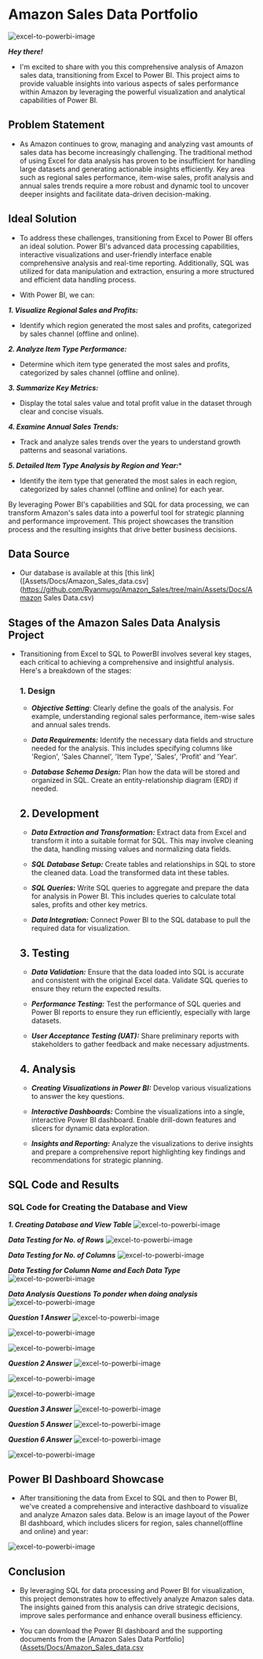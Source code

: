 # Amazon Sales Data Portfolio

![excel-to-powerbi-image](Assets/images/amazon.png)


***Hey there!*** 

- I'm excited to share with you this comprehensive analysis of Amazon sales data, transitioning from Excel to Power BI. This project aims to provide valuable insights into various aspects of sales performance within Amazon by leveraging the powerful visualization and analytical capabilities of Power BI.

## Problem Statement

- As Amazon continues to grow, managing and analyzing vast amounts of sales data has become increasingly challenging. The traditional method of using Excel for data analysis has proven to be insufficient for handling large datasets and generating actionable insights efficiently. Key area such as regional sales performance, item-wise sales, profit analysis and annual sales trends require a more robust and dynamic tool to uncover deeper insights and facilitate data-driven decision-making.

## Ideal Solution 

- To address these challenges, transitioning from Excel to Power BI offers an ideal solution. Power BI's advanced data processing capabilities, interactive visualizations and user-friendly interface enable comprehensive analysis and real-time reporting. Additionally, SQL was utilized for data manipulation and extraction, ensuring a more structured and efficient data handling process. 

- With Power BI, we can:

***1. Visualize Regional Sales and Profits:***

- Identify which region generated the most sales and profits, categorized by sales channel (offline and online).

***2. Analyze Item Type Performance:***

- Determine which item type generated the most sales and profits, categorized by sales channel (offline and online).

***3. Summarize Key Metrics:***

- Display the total sales value and total profit value in the dataset through clear and concise visuals.

***4. Examine Annual Sales Trends:***

- Track and analyze sales trends over the years to understand growth patterns and seasonal variations.

***5. Detailed Item Type Analysis by Region and Year:****

- Identify the item type that generated the most sales in each region, categorized by sales channel (offline and online) for each year.


By leveraging Power BI's capabilities and SQL for data processing, we can transform Amazon's sales data into a powerful tool for strategic planning and performance improvement. This project showcases the transition process and the resulting insights that drive better business decisions.

## Data Source

- Our database is available at this [this link]([Assets/Docs/Amazon_Sales_data.csv](https://github.com/Ryanmugo/Amazon_Sales/tree/main/Assets/Docs/Amazon Sales Data.csv)

## Stages of the Amazon Sales Data Analysis Project

- Transitioning from Excel to SQL to PowerBI involves several key stages, each critical to achieving a comprehensive and insightful analysis. Here's a breakdown of the stages:

   ### 1. Design

   - ***Objective Setting***: Clearly define the goals of the analysis. For example, understanding regional sales performance, item-wise sales and annual sales trends.
     
   - ***Data Requirements:*** Identify the necessary data fields and structure needed for the analysis. This includes specifying columns like 'Region', 'Sales Channel', 'Item Type', 'Sales', 'Profit' and 'Year'.

   - ***Database Schema Design:***  Plan how the data will be stored and organized in SQL. Create an entity-relationship diagram (ERD) if needed.

   ## 2. Development

   - ***Data Extraction and Transformation:*** Extract data from Excel and transform it into a suitable format for SQL. This may involve cleaning the data, handling missing values and normalizing data fields.
     
   - ***SQL Database Setup:*** Create tables and relationships in SQL to store the cleaned data. Load the transformed data int these tables.

   - ***SQL Queries:*** Write SQL queries to aggregate and prepare the data for analysis in Power BI. This includes queries to calculate total sales, profits and other key metrics.
 
   - ***Data Integration:*** Connect Power BI to the SQL database to pull the required data for visualization.
 
   ## 3. Testing

    - ***Data Validation:*** Ensure that the data loaded into SQL is accurate and consistent with the original Excel data. Validate SQL queries to ensure they return the expected results.
 
    - ***Performance Testing:*** Test the performance of SQL queries and Power BI reports to ensure they run efficiently, especially with large datasets.
 
    - ***User Acceptance Testing (UAT):*** Share preliminary reports with stakeholders to gather feedback and make necessary adjustments.
 
   ## 4. Analysis

    - ***Creating Visualizations in Power BI:*** Develop various visualizations to answer the key questions.
 
    - ***Interactive Dashboards:*** Combine the visualizations into a single, interactive Power BI dashboard. Enable drill-down features and slicers for dynamic data exploration.
 
    - ***Insights and Reporting:*** Analyze the visualizations to derive insights and prepare a comprehensive report highlighting key findings and recommendations for strategic planning.
  
## SQL Code and Results

### SQL Code for Creating the Database and View

***1. Creating Database and View Table***
![excel-to-powerbi-image](Assets/images/DatabaseandTable.png)

***Data Testing for No. of Rows***
![excel-to-powerbi-image](Assets/images/no_of_rows.png)

***Data Testing for No. of Columns***
![excel-to-powerbi-image](Assets/images/no_of_columns.png)

***Data Testing for Column Name and Each Data Type***
![excel-to-powerbi-image](Assets/images/dataType.png)

***Data Analysis Questions To ponder when doing analysis***
![excel-to-powerbi-image](Assets/images/analysisQns.png)

***Question 1 Answer***
![excel-to-powerbi-image](Assets/images/regions.png)

![excel-to-powerbi-image](Assets/images/regionsoff.png)

![excel-to-powerbi-image](Assets/images/regionson.png)

***Question 2 Answer***
![excel-to-powerbi-image](Assets/images/items.png)

![excel-to-powerbi-image](Assets/images/itemson.png)

![excel-to-powerbi-image](Assets/images/itemsoff.png)

***Question 3 Answer***
![excel-to-powerbi-image](Assets/images/totalSales.png)

***Question 5 Answer***
![excel-to-powerbi-image](Assets/images/annualsales.png)

***Question 6 Answer***
![excel-to-powerbi-image](Assets/images/itemtypes.png)

![excel-to-powerbi-image](Assets/images/itemtypeoff.png)


## Power BI Dashboard Showcase 

- After transitioning the data from Excel to SQL and then to Power BI, we've created a comprehensive and interactive dashboard to visualize and analyze Amazon sales data. Below is an image layout of the Power BI dashboard, which includes slicers for region, sales channel(offline and online) and year:

![excel-to-powerbi-image](Assets/images/AmazonDashboard.png)


## Conclusion

- By leveraging SQL for data processing and Power BI for visualization, this project demonstrates how to effectively analyze Amazon sales data. The insights gained from this analysis can drive strategic decisions, improve sales performance and enhance overall business efficiency.

- You can download the Power BI dashboard and the supporting documents from the [Amazon Sales Data Portfolio]([Assets/Docs/Amazon_Sales_data.csv](https://github.com/Ryanmugo/Amazon_Sales/tree/main/Assets/Docs/Amazon_Sales_Data.pbix)

